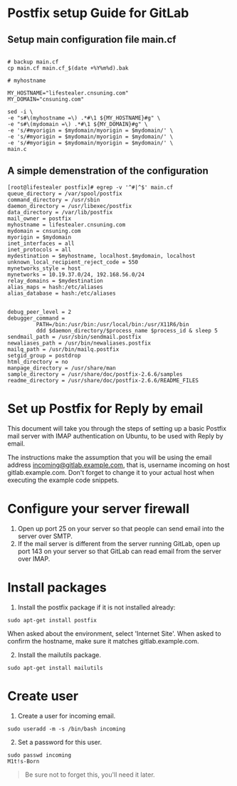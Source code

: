 # Postfix setup Guide for GitLab

## Setup main configuration file main.cf

```shell

# backup main.cf
cp main.cf main.cf_$(date +%Y%m%d).bak

# myhostname

MY_HOSTNAME="lifestealer.cnsuning.com"
MY_DOMAIN="cnsuning.com"

sed -i \
-e "s#\(myhostname =\) .*#\1 ${MY_HOSTNAME}#g" \
-e "s#\(mydomain =\) .*#\1 ${MY_DOMAIN}#g" \
-e 's/#myorigin = $mydomain/myorigin = $mydomain/' \
-e 's/#myorigin = $mydomain/myorigin = $mydomain/' \
-e 's/#myorigin = $mydomain/myorigin = $mydomain/' \
main.c
```

## A simple demenstration of the configuration

```
[root@lifestealer postfix]# egrep -v '^#|^$' main.cf
queue_directory = /var/spool/postfix
command_directory = /usr/sbin
daemon_directory = /usr/libexec/postfix
data_directory = /var/lib/postfix
mail_owner = postfix
myhostname = lifestealer.cnsuning.com
mydomain = cnsuning.com
myorigin = $mydomain
inet_interfaces = all
inet_protocols = all
mydestination = $myhostname, localhost.$mydomain, localhost
unknown_local_recipient_reject_code = 550
mynetworks_style = host
mynetworks = 10.19.37.0/24, 192.168.56.0/24
relay_domains = $mydestination
alias_maps = hash:/etc/aliases
alias_database = hash:/etc/aliases


debug_peer_level = 2
debugger_command =
         PATH=/bin:/usr/bin:/usr/local/bin:/usr/X11R6/bin
         ddd $daemon_directory/$process_name $process_id & sleep 5
sendmail_path = /usr/sbin/sendmail.postfix
newaliases_path = /usr/bin/newaliases.postfix
mailq_path = /usr/bin/mailq.postfix
setgid_group = postdrop
html_directory = no
manpage_directory = /usr/share/man
sample_directory = /usr/share/doc/postfix-2.6.6/samples
readme_directory = /usr/share/doc/postfix-2.6.6/README_FILES
```



# Set up Postfix for Reply by email

This document will take you through the steps of setting up a basic Postfix mail server with IMAP authentication on Ubuntu, to be used with Reply by email.

The instructions make the assumption that you will be using the email address incoming@gitlab.example.com, that is, username incoming on host gitlab.example.com. Don't forget to change it to your actual host when executing the example code snippets.

# Configure your server firewall
1. Open up port 25 on your server so that people can send email into the server over SMTP.
2. If the mail server is different from the server running GitLab, open up port 143 on your server so that GitLab can read email from the server over IMAP.


# Install packages
1. Install the postfix package if it is not installed already:
```
sudo apt-get install postfix
```
When asked about the environment, select 'Internet Site'. When asked to confirm the hostname, make sure it matches gitlab.example.com.

2. Install the mailutils package.
```
sudo apt-get install mailutils
```

# Create user

1. Create a user for incoming email.
```
sudo useradd -m -s /bin/bash incoming
```

2. Set a password for this user.
```
sudo passwd incoming
M1t!s-Born
```
>Be sure not to forget this, you'll need it later.
